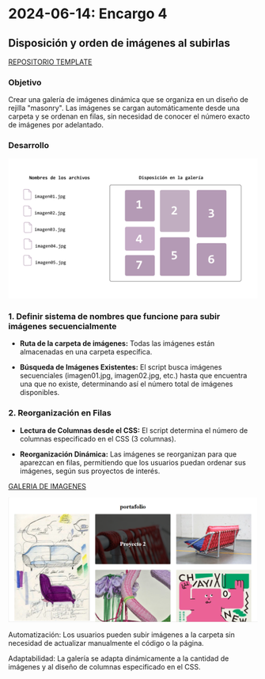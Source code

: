 # 2024-06-14: Encargo 4

## Disposición y orden de imágenes al subirlas

[REPOSITORIO TEMPLATE](https://github.com/Pluumsy/PortafolioGaleria)

### Objetivo

Crear una galería de imágenes dinámica que se organiza en un diseño de rejilla "masonry". Las imágenes se cargan automáticamente desde una carpeta y se ordenan en filas, sin necesidad de conocer el número exacto de imágenes por adelantado.

### Desarrollo

![imagenexplicacion](imagenesReadme/imagenexplicacion.jpg)

### 1. Definir sistema de nombres que funcione para subir imágenes secuencialmente

- **Ruta de la carpeta de imágenes:** Todas las imágenes están almacenadas en una carpeta específica.

- **Búsqueda de Imágenes Existentes:** El script busca imágenes secuenciales (imagen01.jpg, imagen02.jpg, etc.) hasta que encuentra una que no existe, determinando así el número total de imágenes disponibles.

### 2. Reorganización en Filas

- **Lectura de Columnas desde el CSS:** El script determina el número de columnas especificado en el CSS (3 columnas).

- **Reorganización Dinámica:** Las imágenes se reorganizan para que aparezcan en filas, permitiendo que los usuarios puedan ordenar sus imágenes, según sus proyectos de interés.

[GALERIA DE IMAGENES](https://pluumsy.github.io/PortafolioGaleria/)

![imagen](imagenesReadme/imagengaleria.png)

Automatización: Los usuarios pueden subir imágenes a la carpeta sin necesidad de actualizar manualmente el código o la página.

Adaptabilidad: La galería se adapta dinámicamente a la cantidad de imágenes y al diseño de columnas especificado en el CSS.

